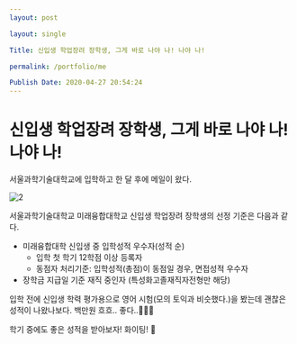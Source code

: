 ```yaml
---
layout: post

layout: single

Title: 신입생 학업장려 장학생, 그게 바로 나야 나! 나야 나!

permalink: /portfolio/me

Publish Date: 2020-04-27 20:54:24
---
```


# 신입생 학업장려 장학생, 그게 바로 나야 나! 나야 나!



서울과학기술대학교에 입학하고  한 달 후에 메일이 왔다.



![2](C:\githubPages\Jina13.github.io\assets\images\2.jpg)



서울과학기술대학교 미래융합대학교 신입생 학업장려 장학생의 선정 기준은 다음과 같다.  

- 미래융합대학 신입생 중 입학성적 우수자(성적 순)
  - 입학 첫 학기 12학점 이상 등록자
  - 동점자 처리기준: 입학성적(총점)이 동점일 경우, 면접성적 우수자
- 장학금 지급일 기준 재직 중인자 (특성화고졸재직자전형만 해당)



입학 전에 신입생 학력 평가용으로 영어 시험(모의 토익과 비슷했다.)을 봤는데 괜찮은 성적이 나왔나보다. 백만원 흐흐.. 좋다..&#128184;&#128184;&#128184;



학기 중에도 좋은 성적을 받아보자! 화이팅! &#128035;

